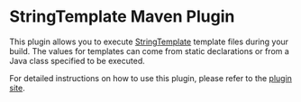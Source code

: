 # StringTemplate Maven Plugin

This plugin allows you to execute [StringTemplate](http://www.stringtemplate.org/) template files during your
build.  The values for templates can come from static declarations or from a Java class specified to be executed.

For detailed instructions on how to use this plugin, please refer to the
[plugin site](http://kevinbirch.github.com/string-template-maven-plugin/).
